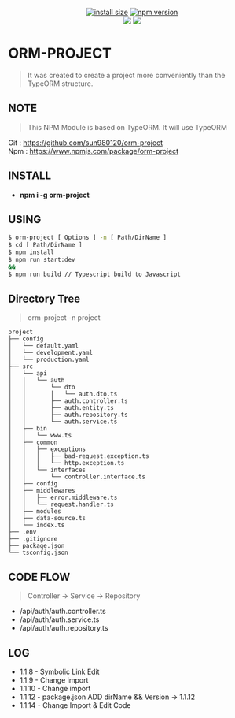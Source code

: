 <div align=center>

[![install size](https://packagephobia.com/badge?p=orm-project)](https://packagephobia.com/result?p=orm-project)
[![npm version](https://badge.fury.io/js/orm-project.svg)](https://badge.fury.io/js/orm-project)
</br>
<img src="https://img.shields.io/badge/TypeScript-3178C6?style=flat&logo=typescript&logoColor=white"/>
<img src="https://img.shields.io/badge/Ts--node-3178C6?style=flat&logo=ts-node&logoColor=white"/>

</div>

# ORM-PROJECT

> It was created to create a project more conveniently than the TypeORM structure.

## NOTE

> This NPM Module is based on TypeORM.
>It will use TypeORM

Git : https://github.com/sun980120/orm-project </br>
Npm : https://www.npmjs.com/package/orm-project 

## INSTALL

* <b> npm i -g orm-project</b><br>

## USING

```sh
$ orm-project [ Options ] -n [ Path/DirName ]
$ cd [ Path/DirName ]
$ npm install
$ npm run start:dev
&&
$ npm run build // Typescript build to Javascript
```

## Directory Tree
> orm-project -n project
```
project
├── config
│   └── default.yaml
│   └── development.yaml
│   └── production.yaml
├── src
│   └── api
│   │   └── auth
│   │       └── dto
│   │       │   └── auth.dto.ts
│   │       ├── auth.controller.ts
│   │       ├── auth.entity.ts
│   │       ├── auth.repository.ts
│   │       └── auth.service.ts
│   ├── bin
│   │   └── www.ts
│   ├── common
│   │   ├── exceptions
│   │   │   ├── bad-request.exception.ts
│   │   │   └── http.exception.ts
│   │   └── interfaces
│   │       └── controller.interface.ts 
│   ├── config
│   ├── middlewares
│   │   ├── error.middleware.ts
│   │   └── request.handler.ts
│   ├── modules
│   ├── data-source.ts
│   └── index.ts
├── .env
├── .gitignore
├── package.json
└── tsconfig.json
```

## CODE FLOW
> Controller → Service → Repository

* /api/auth/auth.controller.ts
* /api/auth/auth.service.ts
* /api/auth/auth.repository.ts

## LOG

* 1.1.8 - Symbolic Link Edit
* 1.1.9 - Change import
* 1.1.10 - Change import
* 1.1.12 - package.json ADD dirName && Version -> 1.1.12
* 1.1.14 - Change Import & Edit Code